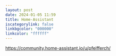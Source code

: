 ```yaml
---
layout: post
date: 2024-01-05 11:59
title: Home-Assistant
iscategorylink: false
linkbgcolor: "000000"
linkcolor: "ffffff"
---
```

https://community.home-assistant.io/u/pfeifferch/
